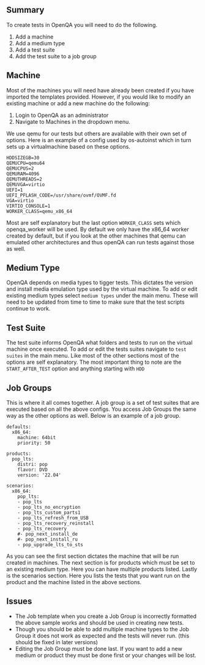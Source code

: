 ## Summary

To create tests in OpenQA you will need to do the following.

1. Add a machine
2. Add a medium type 
3. Add a test suite
4. Add the test suite to a job group

## Machine

Most of the machines you will need have already been created if you have imported the templates provided. However, if you would like to modify an existing machine or add a new machine do the following:

1. Login to OpenQA as an administrator
2. Navigate to Machines in the dropdown menu.

We use qemu for our tests but others are available with their own set of options. Here is an example of a config used by os-autoinst which in turn sets up a virtualmachine based on these options.

```
HDDSIZEGB=30
QEMUCPU=qemu64
QEMUCPUS=2
QEMURAM=4096
QEMUTHREADS=2
QEMUVGA=virtio
UEFI=1
UEFI_PFLASH_CODE=/usr/share/ovmf/OVMF.fd
VGA=virtio
VIRTIO_CONSOLE=1
WORKER_CLASS=qemu_x86_64
```

Most are self explanatory but the last option `WORKER_CLASS` sets which openqa_worker will be used. By default we only have the x86_64 worker created by default, but if you look at the other machines that qemu can emulated other architectures and thus openQA can run tests against those as well.

## Medium Type

OpenQA depends on media types to tigger tests. This dictates the version and install media emulation type used by the virtual machine. To add or edit existing medium types select `medium types` under the main menu. These will need to be updated from time to time to make sure that the test scripts continue to work.

## Test Suite

The test suite informs OpenQA what folders and tests to run on the virtual machine once executed. To add or edit the tests suites navigate to `test suites` in the main menu. Like most of the other sections most of the options are self explanatory. The most important thing to note are the `START_AFTER_TEST` option and anything starting with `HDD`

## Job Groups

This is where it all comes together. A job group is a set of test suites that are executed based on all the above configs. You access Job Groups the same way as the other options as well. Below is an example of a job group.

```
defaults:
  x86_64:
    machine: 64bit
    priority: 50

products:
  pop_lts:
    distri: pop
    flavor: DVD
    version: '22.04'

scenarios:
  x86_64:
    pop_lts:
    - pop_lts
    - pop_lts_no_encryption
    - pop_lts_custom_parts1
    - pop_lts_refresh_from_USB
    - pop_lts_recovery_reinstall
    - pop_lts_recovery
    #- pop_next_install_de
    #- pop_next_install_ru
    - pop_upgrade_lts_to_sts
```

As you can see the first section dictates the machine that will be run created in machines. The next section is for products which must be set to an existing medium type. Here you can have multiple products listed. Lastly is the scenarios section. Here you lists the tests that you want run on the product and the machine listed in the above sections. 

## Issues

* The Job template when you create a Job Group is incorrectly formatted the above sample works and should be used in creating new tests.
* Though you should be able to add multiple machine types to the Job Group it does not work as expected and the tests will never run. (this should be fixed in later versions)
* Editing the Job Group must be done last. If you want to add a new medium or product they must be done first or your changes will be lost.
